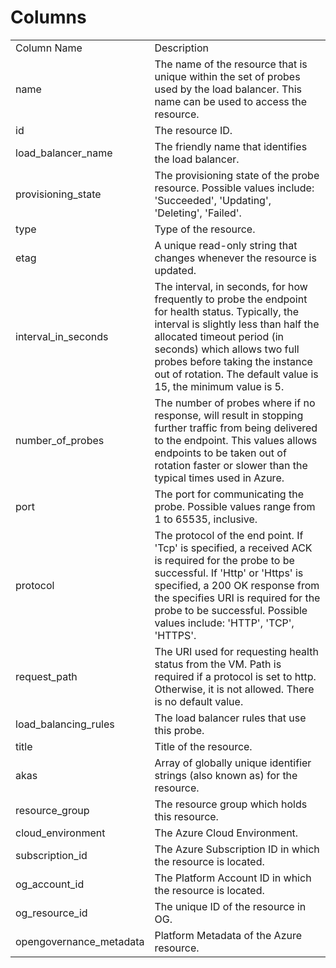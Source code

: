 # Columns  

<table>
	<tr><td>Column Name</td><td>Description</td></tr>
	<tr><td>name</td><td>The name of the resource that is unique within the set of probes used by the load balancer. This name can be used to access the resource.</td></tr>
	<tr><td>id</td><td>The resource ID.</td></tr>
	<tr><td>load_balancer_name</td><td>The friendly name that identifies the load balancer.</td></tr>
	<tr><td>provisioning_state</td><td>The provisioning state of the probe resource. Possible values include: &#39;Succeeded&#39;, &#39;Updating&#39;, &#39;Deleting&#39;, &#39;Failed&#39;.</td></tr>
	<tr><td>type</td><td>Type of the resource.</td></tr>
	<tr><td>etag</td><td>A unique read-only string that changes whenever the resource is updated.</td></tr>
	<tr><td>interval_in_seconds</td><td>The interval, in seconds, for how frequently to probe the endpoint for health status. Typically, the interval is slightly less than half the allocated timeout period (in seconds) which allows two full probes before taking the instance out of rotation. The default value is 15, the minimum value is 5.</td></tr>
	<tr><td>number_of_probes</td><td>The number of probes where if no response, will result in stopping further traffic from being delivered to the endpoint. This values allows endpoints to be taken out of rotation faster or slower than the typical times used in Azure.</td></tr>
	<tr><td>port</td><td>The port for communicating the probe. Possible values range from 1 to 65535, inclusive.</td></tr>
	<tr><td>protocol</td><td>The protocol of the end point. If &#39;Tcp&#39; is specified, a received ACK is required for the probe to be successful. If &#39;Http&#39; or &#39;Https&#39; is specified, a 200 OK response from the specifies URI is required for the probe to be successful. Possible values include: &#39;HTTP&#39;, &#39;TCP&#39;, &#39;HTTPS&#39;.</td></tr>
	<tr><td>request_path</td><td>The URI used for requesting health status from the VM. Path is required if a protocol is set to http. Otherwise, it is not allowed. There is no default value.</td></tr>
	<tr><td>load_balancing_rules</td><td>The load balancer rules that use this probe.</td></tr>
	<tr><td>title</td><td>Title of the resource.</td></tr>
	<tr><td>akas</td><td>Array of globally unique identifier strings (also known as) for the resource.</td></tr>
	<tr><td>resource_group</td><td>The resource group which holds this resource.</td></tr>
	<tr><td>cloud_environment</td><td>The Azure Cloud Environment.</td></tr>
	<tr><td>subscription_id</td><td>The Azure Subscription ID in which the resource is located.</td></tr>
	<tr><td>og_account_id</td><td>The Platform Account ID in which the resource is located.</td></tr>
	<tr><td>og_resource_id</td><td>The unique ID of the resource in OG.</td></tr>
	<tr><td>opengovernance_metadata</td><td>Platform Metadata of the Azure resource.</td></tr>
</table>